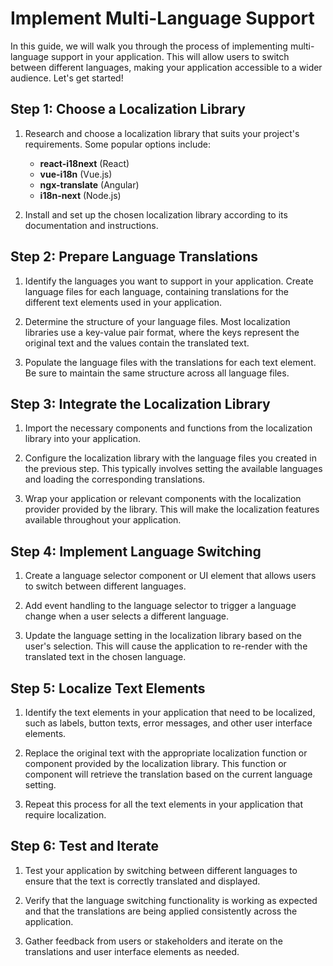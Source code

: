 # Implement Multi-Language Support

In this guide, we will walk you through the process of implementing multi-language support in your application. This will allow users to switch between different languages, making your application accessible to a wider audience. Let's get started!

## Step 1: Choose a Localization Library

1. Research and choose a localization library that suits your project's requirements. Some popular options include:

   - **react-i18next** (React)
   - **vue-i18n** (Vue.js)
   - **ngx-translate** (Angular)
   - **i18n-next** (Node.js)

2. Install and set up the chosen localization library according to its documentation and instructions.

## Step 2: Prepare Language Translations

1. Identify the languages you want to support in your application. Create language files for each language, containing translations for the different text elements used in your application.

2. Determine the structure of your language files. Most localization libraries use a key-value pair format, where the keys represent the original text and the values contain the translated text.

3. Populate the language files with the translations for each text element. Be sure to maintain the same structure across all language files.

## Step 3: Integrate the Localization Library

1. Import the necessary components and functions from the localization library into your application.

2. Configure the localization library with the language files you created in the previous step. This typically involves setting the available languages and loading the corresponding translations.

3. Wrap your application or relevant components with the localization provider provided by the library. This will make the localization features available throughout your application.

## Step 4: Implement Language Switching

1. Create a language selector component or UI element that allows users to switch between different languages.

2. Add event handling to the language selector to trigger a language change when a user selects a different language.

3. Update the language setting in the localization library based on the user's selection. This will cause the application to re-render with the translated text in the chosen language.

## Step 5: Localize Text Elements

1. Identify the text elements in your application that need to be localized, such as labels, button texts, error messages, and other user interface elements.

2. Replace the original text with the appropriate localization function or component provided by the localization library. This function or component will retrieve the translation based on the current language setting.

3. Repeat this process for all the text elements in your application that require localization.

## Step 6: Test and Iterate

1. Test your application by switching between different languages to ensure that the text is correctly translated and displayed.

2. Verify that the language switching functionality is working as expected and that the translations are being applied consistently across the application.

3. Gather feedback from users or stakeholders and iterate on the translations and user interface elements as needed.

